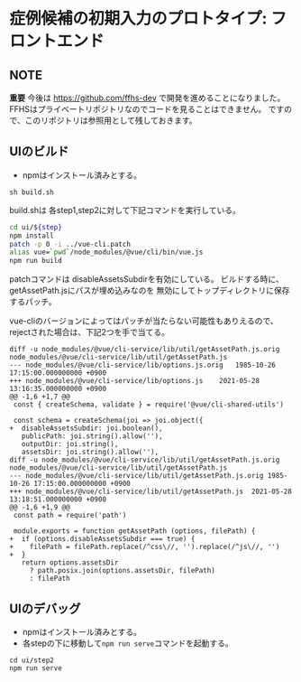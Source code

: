 症例候補の初期入力のプロトタイプ: フロントエンド
================================================

## NOTE

**重要**
今後は https://github.com/ffhs-dev で開発を進めることになりました。
FFHSはプライベートリポジトリなのでコードを見ることはできません。
ですので、このリポジトリは参照用として残しておきます。

## UIのビルド

- npmはインストール済みとする。

```
sh build.sh
```

build.shは 各step1,step2に対して下記コマンドを実行している。

```sh
cd ui/${step}
npm install
patch -p 0 -i ../vue-cli.patch
alias vue=`pwd`/node_modules/@vue/cli/bin/vue.js
npm run build
```

patchコマンドは disableAssetsSubdirを有効にしている。
ビルドする時に、getAssetPath.jsにパスが埋め込みなのを
無効にしてトップディレクトリに保存するパッチ。

vue-cliのバージョンによってはパッチが当たらない可能性もありえるので、
rejectされた場合は、下記2つを手で当てる。

```
diff -u node_modules/@vue/cli-service/lib/util/getAssetPath.js.orig node_modules/@vue/cli-service/lib/util/getAssetPath.js 
--- node_modules/@vue/cli-service/lib/options.js.orig	1985-10-26 17:15:00.000000000 +0900
+++ node_modules/@vue/cli-service/lib/options.js	2021-05-28 13:16:35.000000000 +0900
@@ -1,6 +1,7 @@
 const { createSchema, validate } = require('@vue/cli-shared-utils')
 
 const schema = createSchema(joi => joi.object({
+  disableAssetsSubdir: joi.boolean(),
   publicPath: joi.string().allow(''),
   outputDir: joi.string(),
   assetsDir: joi.string().allow(''),
diff -u node_modules/@vue/cli-service/lib/util/getAssetPath.js.orig node_modules/@vue/cli-service/lib/util/getAssetPath.js
--- node_modules/@vue/cli-service/lib/util/getAssetPath.js.orig	1985-10-26 17:15:00.000000000 +0900
+++ node_modules/@vue/cli-service/lib/util/getAssetPath.js	2021-05-28 13:18:51.000000000 +0900
@@ -1,6 +1,9 @@
 const path = require('path')
 
 module.exports = function getAssetPath (options, filePath) {
+  if (options.disableAssetsSubdir === true) {
+    filePath = filePath.replace(/^css\//, '').replace(/^js\//, '')
+  }
   return options.assetsDir
     ? path.posix.join(options.assetsDir, filePath)
     : filePath
```

## UIのデバッグ

- npmはインストール済みとする。
- 各stepの下に移動して`npm run serve`コマンドを起動する。

```
cd ui/step2
npm run serve
```

